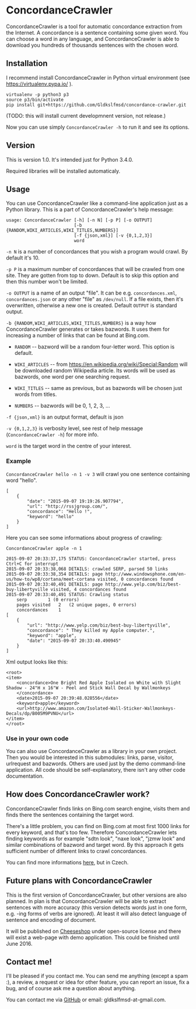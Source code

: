 # ConcordanceCrawler

ConcordanceCrawler is a tool for automatic concordance extraction from the
Internet. A concordance is a sentence containing some given word. You can
choose a word in any language, and ConcordanceCrawler is able to download you
hundreds of thousands sentences with the chosen word. 

## Installation

I recommend install ConcordanceCrawler in Python virtual environment (see
https://virtualenv.pypa.io/ ). 

```
virtualenv -p python3 p3
source p3/bin/activate
pip install git+https://github.com/Gldkslfmsd/concordance-crawler.git
```

(TODO: this will install current developmnent version, not release.)

Now you can use simply ```ConcordanceCrawler -h``` to run it and see its options.

## Version

This is version 1.0. It's intended just for Python 3.4.0. 

Required libraries will be installed automaticaly.

## Usage

You can use ConcordanceCrawler like a command-line application just as
a Python library. This is a part of ConcordanceCrawler's help message:

```
usage: ConcordanceCrawler [-h] [-n N] [-p P] [-o OUTPUT]
                          [-b {RANDOM,WIKI_ARTICLES,WIKI_TITLES,NUMBERS}]
                          [-f {json,xml}] [-v {0,1,2,3}]
                          word
```
`-n N` is a number of concordances that you wish a program would crawl. By default it's 10.

`-p P` is a maximum number of concordances that will be crawled from one site. They are gotten from top to down. Default is to skip this option and then this number won't be limited. 

`-o OUTPUT` is a name of an output "file". It can be e.g. `concordances.xml`, `concordances.json` or any other "file" as `/dev/null`. If a file exists, then it's overwritten, otherwise a new one is created. Default `OUTPUT` is standard output. 

`-b {RANDOM,WIKI_ARTICLES,WIKI_TITLES,NUMBERS}` is a way how ConcordanceCrawler generates or takes bazwords. It uses them for increasing a number of links that can be found at Bing.com.

- `RANDOM` -- bazword will be a random four-letter word. This option is default.

- `WIKI_ARTICLES` -- from https://en.wikipedia.org/wiki/Special:Random will be downloaded random Wikipedia article. Its words will be used as bazwords, one word per one searching request.

- `WIKI_TITLES` -- same as previous, but as bazwords will be chosen just words from titles.

- `NUMBERS` -- bazwords will be 0, 1, 2, 3, ...

`-f {json,xml}` is an output format, default is json

`-v {0,1,2,3}` is verbosity level, see rest of help message (`ConcordanceCrawler -h`) for more info.

`word` is the target word in the centre of your interest.

### Example

```ConcordanceCrawler hello -n 1 -v 3``` will crawl you one sentence
containing word "hello".

```
[
    {
        "date": "2015-09-07 19:19:26.907794",
        "url": "http://rssjgroup.com/",
        "concordance": "Hello !",
        "keyword": "hello"
    }
]
```

Here you can see some informations about progress of crawling:
```
ConcordanceCrawler apple -n 1
```

```
2015-09-07 20:33:37,175 STATUS: ConcordanceCrawler started, press Ctrl+C for interrupt
2015-09-07 20:33:38,068 DETAILS: crawled SERP, parsed 50 links
2015-09-07 20:33:38,354 DETAILS: page http://www.windowsphone.com/en-us/how-to/wp8/cortana/meet-cortana visited, 0 concordances found
2015-09-07 20:33:40,491 DETAILS: page http://www.yelp.com/biz/best-buy-libertyville visited, 4 concordances found
2015-09-07 20:33:40,491 STATUS: Crawling status 
	serp		1 (0 errors) 
	pages visited	2	(2 unique pages, 0 errors)
	concordances	1
[
    {
        "url": "http://www.yelp.com/biz/best-buy-libertyville",
        "concordance": " They killed my Apple computer.",
        "keyword": "apple",
        "date": "2015-09-07 20:33:40.490945"
    }
]
```

Xml output looks like this:
```
<root>
<item>
    <concordance>One Bright Red Apple Isolated on White with Slight Shadow - 24"H x 16"W - Peel and Stick Wall Decal by Wallmonkeys
    </concordance>
    <date>2015-09-07 20:39:48.028556</date>
    <keyword>apple</keyword>
    <url>http://www.amazon.com/Isolated-Wall-Sticker-Wallmonkeys-Decals/dp/B005M9PVNU</url>
</item>
</root>
```
### Use in your own code

You can also use ConcordanceCrawler as a library in your own project. Then
you would be interested in this submodules: links, parse, visitor, urlrequest and
bazwords. Others are used just by the demo command-line application. All
code should be self-explanatory, there isn't any other code documentation.

## How does ConcordanceCrawler work?

ConcordanceCrawler finds links on Bing.com search engine, visits them and
finds there the sentences containing the target word.

There's a little problem, you can find on Bing.com at most first 1000 links
for every keyword, and that's too few. Therefore ConcordanceCrawler lets
finding keywords as for example "sdtn look", "naxe look", "jzmw look" and
similar combinations of bazword and target word. By this approach it
gets sufficient number of different links to crawl
concordances.

You can find more informations [here](https://github.com/Gldkslfmsd/concordance-crawler/tree/master/doc), but in Czech.

## Future plans with ConcordanceCrawler

This is the first version of ConcordanceCrawler, but other versions are also
planned. In plan is that ConcordanceCrawler will be able to extract
sentences with more accuracy (this version detects words just in one form,
e.g. -ing forms of verbs are ignored). At least it will also detect language
of sentence and encoding of document.

It will be published on [Cheeseshop](https://pypi.python.org/pypi) under open-source license and there
will exist a web-page with demo application. This could be finished until June 2016.

## Contact me!

I'll be pleased if you contact me. You can send me anything (except a spam
:), a review, a request or idea for other feature, you can report an issue, fix
a bug, and of course ask me a question about anything.

You can contact me via [GitHub](https://github.com/Gldkslfmsd) or email: gldkslfmsd-at-gmail.com.


